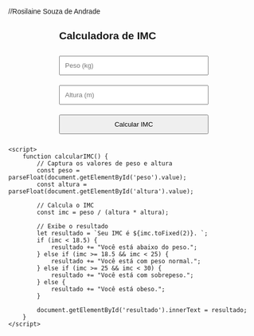 //Rosilaine Souza de Andrade 


<html lang="pt-BR">
<head>
    <meta charset="UTF-8">
    <meta name="viewport" content="width=device-width, initial-scale=1.0">
    <title>Calculadora de IMC</title>
    <style>
        body {
            font-family: Arial, sans-serif;
            margin: 50px;
        }
        .container {
            max-width: 300px;
            margin: auto;
        }
        input, button {
            width: 100%;
            padding: 10px;
            margin: 10px 0;
        }
    </style>
</head>
<body>
    <div class="container">
        <h2>Calculadora de IMC</h2>
        <input type="number" id="peso" placeholder="Peso (kg)" step="0.1">
        <input type="number" id="altura" placeholder="Altura (m)" step="0.01">
        <button onclick="calcularIMC()">Calcular IMC</button>
        <p id="resultado"></p>
    </div>

    <script>
        function calcularIMC() {
            // Captura os valores de peso e altura
            const peso = parseFloat(document.getElementById('peso').value);
            const altura = parseFloat(document.getElementById('altura').value);

            // Calcula o IMC
            const imc = peso / (altura * altura);

            // Exibe o resultado
            let resultado = `Seu IMC é ${imc.toFixed(2)}. `;
            if (imc < 18.5) {
                resultado += "Você está abaixo do peso.";
            } else if (imc >= 18.5 && imc < 25) {
                resultado += "Você está com peso normal.";
            } else if (imc >= 25 && imc < 30) {
                resultado += "Você está com sobrepeso.";
            } else {
                resultado += "Você está obeso.";
            }

            document.getElementById('resultado').innerText = resultado;
        }
    </script>
</body>
</html>
